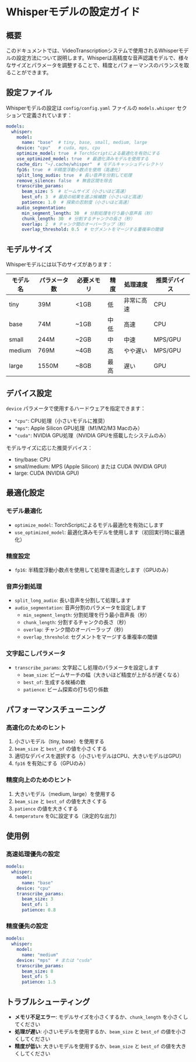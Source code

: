 # Whisperモデルの設定ガイド

## 概要

このドキュメントでは、VideoTranscriptionシステムで使用されるWhisperモデルの設定方法について説明します。Whisperは高精度な音声認識モデルで、様々なサイズとパラメータを調整することで、精度とパフォーマンスのバランスを取ることができます。

## 設定ファイル

Whisperモデルの設定は `config/config.yaml` ファイルの `models.whisper` セクションで定義されています：

```yaml
models:
  whisper:
    model:
      name: "base"  # tiny, base, small, medium, large
    device: "cpu"   # cuda, mps, cpu
    optimize_model: true  # TorchScriptによる最適化を有効にする
    use_optimized_model: true  # 最適化済みモデルを使用する
    cache_dir: "~/.cache/whisper"  # モデルキャッシュディレクトリ
    fp16: true  # 半精度浮動小数点を使用（高速化）
    split_long_audio: true  # 長い音声を分割して処理
    remove_silence: false  # 無音区間を除去
    transcribe_params:
      beam_size: 5  # ビームサイズ（小さいほど高速）
      best_of: 3  # 最良の結果を選ぶ候補数（小さいほど高速）
      patience: 1.0  # 探索の忍耐度（小さいほど高速）
    audio_segmentation:
      min_segment_length: 30  # 分割処理を行う最小音声長（秒）
      chunk_length: 30  # 分割するチャンクの長さ（秒）
      overlap: 2  # チャンク間のオーバーラップ（秒）
      overlap_threshold: 0.5  # セグメントをマージする重複率の閾値
```

## モデルサイズ

Whisperモデルには以下のサイズがあります：

| モデル名 | パラメータ数 | 必要メモリ | 精度 | 処理速度 | 推奨デバイス |
|---------|------------|-----------|------|---------|------------|
| tiny    | 39M        | <1GB      | 低   | 非常に高速 | CPU        |
| base    | 74M        | ~1GB      | 中低 | 高速     | CPU        |
| small   | 244M       | ~2GB      | 中   | 中速     | MPS/GPU    |
| medium  | 769M       | ~4GB      | 高   | やや遅い  | MPS/GPU    |
| large   | 1550M      | ~8GB      | 最高 | 遅い     | GPU        |

## デバイス設定

`device` パラメータで使用するハードウェアを指定できます：

- `"cpu"`: CPU処理（小さいモデルに推奨）
- `"mps"`: Apple Silicon GPU処理（M1/M2/M3 Macのみ）
- `"cuda"`: NVIDIA GPU処理（NVIDIA GPUを搭載したシステムのみ）

モデルサイズに応じた推奨デバイス：

- tiny/base: CPU
- small/medium: MPS (Apple Silicon) または CUDA (NVIDIA GPU)
- large: CUDA (NVIDIA GPU)

## 最適化設定

### モデル最適化

- `optimize_model`: TorchScriptによるモデル最適化を有効にします
- `use_optimized_model`: 最適化済みモデルを使用します（初回実行時に最適化）

### 精度設定

- `fp16`: 半精度浮動小数点を使用して処理を高速化します（GPUのみ）

### 音声分割処理

- `split_long_audio`: 長い音声を分割して処理します
- `audio_segmentation`: 音声分割のパラメータを設定します
  - `min_segment_length`: 分割処理を行う最小音声長（秒）
  - `chunk_length`: 分割するチャンクの長さ（秒）
  - `overlap`: チャンク間のオーバーラップ（秒）
  - `overlap_threshold`: セグメントをマージする重複率の閾値

### 文字起こしパラメータ

- `transcribe_params`: 文字起こし処理のパラメータを設定します
  - `beam_size`: ビームサーチの幅（大きいほど精度が上がるが遅くなる）
  - `best_of`: 生成する候補の数
  - `patience`: ビーム探索の打ち切り係数

## パフォーマンスチューニング

### 高速化のためのヒント

1. 小さいモデル（tiny, base）を使用する
2. `beam_size` と `best_of` の値を小さくする
3. 適切なデバイスを選択する（小さいモデルはCPU、大きいモデルはGPU）
4. `fp16` を有効にする（GPUのみ）

### 精度向上のためのヒント

1. 大きいモデル（medium, large）を使用する
2. `beam_size` と `best_of` の値を大きくする
3. `patience` の値を大きくする
4. `temperature` を0に設定する（決定的な出力）

## 使用例

### 高速処理優先の設定

```yaml
models:
  whisper:
    model:
      name: "base"
    device: "cpu"
    transcribe_params:
      beam_size: 3
      best_of: 1
      patience: 0.8
```

### 精度優先の設定

```yaml
models:
  whisper:
    model:
      name: "medium"
    device: "mps"  # または "cuda"
    transcribe_params:
      beam_size: 8
      best_of: 5
      patience: 1.5
```

## トラブルシューティング

- **メモリ不足エラー**: モデルサイズを小さくするか、`chunk_length` を小さくしてください
- **処理が遅い**: 小さいモデルを使用するか、`beam_size` と `best_of` の値を小さくしてください
- **精度が低い**: 大きいモデルを使用するか、`beam_size` と `best_of` の値を大きくしてください 